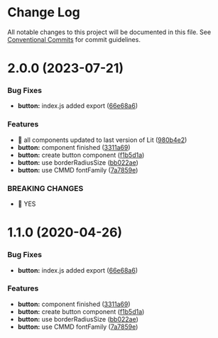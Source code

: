 # Change Log

All notable changes to this project will be documented in this file.
See [Conventional Commits](https://conventionalcommits.org) for commit guidelines.

# 2.0.0 (2023-07-21)


### Bug Fixes

* **button:** index.js added export ([66e68a6](https://github.com/carlosmmdiaz/cmmd-web/commit/66e68a6aa8f357db681ffd4410f76e2b8195d470))


### Features

* 🎸 all components updated to last version of Lit ([980b4e2](https://github.com/carlosmmdiaz/cmmd-web/commit/980b4e230a078e061732e13d0db6db4d73eab480))
* **button:** component finished ([3311a69](https://github.com/carlosmmdiaz/cmmd-web/commit/3311a69661f38a1bcbe4d7b286046383d80ab7a2))
* **button:** create button component ([f1b5d1a](https://github.com/carlosmmdiaz/cmmd-web/commit/f1b5d1a1eca665e9f0f5cf1ef6b000860a04cf3a))
* **button:** use borderRadiusSize ([bb022ae](https://github.com/carlosmmdiaz/cmmd-web/commit/bb022aeb50f059da374ecb50e2a2e3d06f619f22))
* **button:** use CMMD fontFamily ([7a7859e](https://github.com/carlosmmdiaz/cmmd-web/commit/7a7859e0842b6ba2bb48ff6d063b73f9a7dcb82f))


### BREAKING CHANGES

* 🧨 YES





# 1.1.0 (2020-04-26)


### Bug Fixes

* **button:** index.js added export ([66e68a6](https://github.com/carlosmmdiaz/cmmd-web/commit/66e68a6aa8f357db681ffd4410f76e2b8195d470))


### Features

* **button:** component finished ([3311a69](https://github.com/carlosmmdiaz/cmmd-web/commit/3311a69661f38a1bcbe4d7b286046383d80ab7a2))
* **button:** create button component ([f1b5d1a](https://github.com/carlosmmdiaz/cmmd-web/commit/f1b5d1a1eca665e9f0f5cf1ef6b000860a04cf3a))
* **button:** use borderRadiusSize ([bb022ae](https://github.com/carlosmmdiaz/cmmd-web/commit/bb022aeb50f059da374ecb50e2a2e3d06f619f22))
* **button:** use CMMD fontFamily ([7a7859e](https://github.com/carlosmmdiaz/cmmd-web/commit/7a7859e0842b6ba2bb48ff6d063b73f9a7dcb82f))
